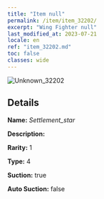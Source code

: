 ```yaml
---
title: "Item null"
permalink: /item/item_32202/
excerpt: "Wing Fighter null"
last_modified_at: 2023-07-21
locale: en
ref: "item_32202.md"
toc: false
classes: wide
---
```



 ![Unknown_32202](/images/item/Settlement_star_p.png)



## Details

 **Name:** *Settlement_star* 

 **Description:** 

 **Rarity:** 1 

 **Type:** 4 

 **Suction:** true 

 **Auto Suction:** false 


